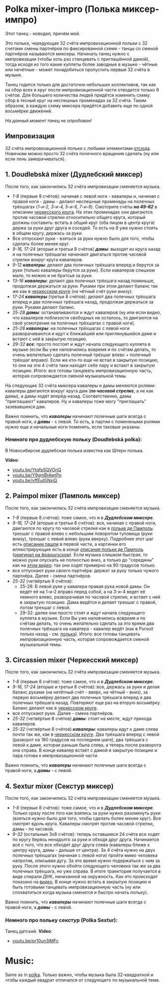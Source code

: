 Polka mixer-impro (Полька миксер-импро)
=====================
Этот танец - новодел, причём мой.

Это полька, чередующая 32 счёта импровизационной польки с 32 счетами смены партнёров по фиксированной схеме - танцы со сменой партнёров называются миксеры. Начинать танец нужно с импровизации (чтобы хоть раз станцевать с приглашённой дамой), тогда исходя из того какие куплеты более заводные в музыке - чётные или нечётные - может понадобиться пропустить первые 32 счёта в музыке.

Танец годится только для достаточно небольших коллективов, так как на сбор всех в круг после импровизационной части отводится только 8 счётов. Для большего количества людей придётся изменить схему: сбор в тесный круг на неспешных променадах за 32 счёта. Таким образом, в каждую схему миксера придётся добавить еще по одной восьмёрке движений.

_На данный момент танец не опробован!_

## Импровизация
32 счёта импровизационной польки с любыми элементами [отсюда](polka.md). Новичкам можно просто 32 счёта полечного вращения сделать (ну или если лень заморачиваться).

## 1. Doudlebská mixer (Дудлебский миксер)
После того, как закончились 32 счёта импровизации сменяется музыка.

- _1-8_ (первые 8 счётов): начиная с левой ноги - кавалеры и, начиная с правой ноги - дамы - делают неспешные променады на полечных трёхшагах (_1-и-2, 3-и-4, 5-и-6, 7-и-8_). Смоторите счёты ___на 49-62___ в описании [черкесского круга](cercle-circassien.md). На этих променадах они двигаются против часовой стрелки относительно общего круга, который должны составить: встать в общий круг (оба лицом в центр круга) держа за руки друг друга и соседей. То есть на _8_ уже нужно стоять в общем кругу, держась за руки.
- Все отпускают руки - взяться за руки нужно было для того, чтобы сделать более менее круг.
- _9-16, 17-24_ (вторые и третьи 8 счётов) ___дамы___: выходят из круга назад и на полечных трёхшагах начинают двигаться против часовой стрелки вокруг круга кавалеров.
- _9-12_ ___кавалеры___: делают два полечных трёхшага вперед и берутся за руки (только кавалеры берутся за руки). Если кавалеров слишком мало, то можно и не братсья за руки.
- _13-16_ ___кавалеры___: делают два полечных трёхшага назад поменьше, продолжая держаться за руки. Руками при этом делают баланс так же как в [черкесском круге](cercle-circassien.md) (на чётный счёт руки внизу).
- _17-24_ ___кавалеры___ (третьи 8 счётов): делают два полечных трёхшага вперед и два полечных трёхшага назад, продолжая держаться за руки. Руками делают баланс.
- _25-28_ ___дамы___: останавливаются и ждут кавалеров (ну или если видно, что кавалеров поблизости свободных не осталось, то двигаются на своё усмотрение на полечных трёхшагах с правой ноги).
- _25-28_ ___кавалеры___: на полечных трёхшагах с левой ноги разворачиваются и идут к ближайшей или приглянувшейся даме и встают с ней в закрытую позицию.
- _29-32_ ___все___: просто постоят и ждут начала следующего куплета в музыке (если Вы уже наловчились вовремя и по счётам делать, то очень желательно сделать полечный трёхшаг влево + полечный трёхшаг вправо). Если же кто-то еще не встал в закрытую позицию, то они на эти 4 счёта таки находят себе пару и встают в закрытую позицию. Итого: все готовы танцевать импровизационную часть, которая сопровождается сменой музыкальной темы.

На следующие 32 счёта миксера кавалеры и дамы меняются ролями: кавалеры двигаются вокруг круга дам (___по часовой стрелке___, а не как дамы), а дамы ходят вперёд-назад. Соответственно, дамы "приглашают" кавалеров. Ну и кавалеры тоже могу "приглашать" зазевавшихся дам.

Важно помнить, что ___кавалеры___ начинают полечные шаги всегда с правой ноги, а ___дамы___ - с левой. То есть, в партии с поменяными ролями нужно еще и начальные ноги поменять, если таковые указаны.

### Немного про дудлебскую польку (Doudlebská polka):
В Новосибирске дудлебская полька известна как Штерн полька.

__Video__:

- [youtu.be/Ytqfp5QVOnQ](https://www.youtube.com/watch?v=Ytqfp5QVOnQ)
- [youtu.be/Y9gmBrAwtPo](https://www.youtube.com/watch?v=Y9gmBrAwtPo)
- [youtu.be/vffEuIGNsiQ](https://www.youtube.com/watch?v=vffEuIGNsiQ)

## 2. Paimpol mixer (Памполь миксер)
После того, как закончились 32 счёта импровизации сменяется музыка.

- _1-8_ (первые 8 счётов): тоже самое, что и в ___Дудлебском миксере___.
- _9-16, 17-24_ (вторые и третьи 8 счётов): все, начиная с правой ноги, двигаются по кругу по часовой стрелке как в [польке де Памполь](http://vk.com/video39341115_456239021): трехшаг с правой влево с небольшим поворотом туловища (руки внизу), трехшаг с левой влево (руки вверху). Подробнее этот шаг есть [описании пашпи](pach-pi.md) в первой части, а картинки его иллюстрирующие есть в конце [описания польки де Памполь](https://translate.google.ru/translate?sl=fr&tl=ru&js=y&prev=_t&hl=en&ie=UTF-8&u=http%3A%2F%2Fdansesbretonnes.gwalarn.org%2Fdanses%2Fpolka_de_paimpol.html&edit-text=) ([оригинал на французском](http://dansesbretonnes.gwalarn.org/danses/polka_de_paimpol.html)). Если музыка слишком быстрая, то можно руки опускать не полностью вниз, а только до "середины" как на [этом видео](https://vk.com/video39341115_456239021): так они ходят примерно на 90 градусов только.
- все отпускают руки _своего_ партнёра: держат за руку только чужого партнёра. Далее - смена партнёров.
- _25-32_ (четвёртые 8 счётов):
  - 25-28: В левой руке у кавалера правая рука новой дамы. Он ведёт её на 1-и-2 вправо перед собой, а на 3-и-4 ведет её немного влево, разворачивая по часовой стрелке, и встает с ней в закрытую позицию. Дама ведётся и делает трехшаг с правой, потом трехшаг с левой.
  - 29-32: далее они просто стоят и ждут начала следующего куплета в музыке. Если Вы уже наловчились вовремя и по счётам делать, то очень желательно сделать за это время два полечных трёхшага на кавалера - кавалер ведёт (как в Pursuit только назад - см. [полька](polka.md)). Итого: все готовы танцевать импровизационную часть, которая сопровождается сменой музыкальной темы.

## 3. Circassien mixer (Черкесский миксер)
После того, как закончились 32 счёта импровизации сменяется музыка.

- _1-8_ (первые 8 счётов): тоже самое, что и в ___Дудлебском миксере___.
- _9-16, 17-24_ (вторые и третьи 8 счётов): все, держась за руки и делая баланс руками (на нетётный счёт - вверх, на чётный - вниз), за первую восьмёрку делают два полечных трёхшага вперед и два полечных трёхшага назад. Повторяют еще раз на вторую восьмёрку. Баланс делают как в [черкесском круге](cercle-circassien.md).
- все отпускают руки. Далее - смена партнёров.
- _25-32_ (четвёртые 8 счётов) ___дамы___: стоят на месте, ждут прихода кавалеров.
- _25-32_ (четвёртые 8 счётов) ___кавалеры___: кавалеры идут к даме слева почти так же, как в [черкесском круге](cercle-circassien.md). Два трёхшага вперед с левой (разворот на 180 градусов на последнем шаге), два трёхшага с левой к даме, которая раньше была слева, а теперь после разворота она справа. В конце кавалер встаёт с дамой в закрытую позицию и пара готова к импровизационной части.

Важно помнить, что ___кавалеры___ начинают полечные шаги всегда с правой ноги, а ___дамы___ - с левой.

## 4. Sextur mixer (Секстур миксер)
После того, как закончились 32 счёта импровизации сменяется музыка.

- _1-8_ (первые 8 счётов): тоже самое, что и в ___Дудлебском миксере___. Только сразу после того как взялись за руки нужно разомкнуть руки (взяться нужно было для того, чтобы сделать более менее круг). Все смотрят вдоль круга. Кавалеры смотрят против часовой стрелки, дамы - по часовой.
- _9-32_ (остальные 3х8 счётов): теперь оставшиеся 24 счёта все ходят по кругу берясь ненадолго за руки и обходя друг друга. Начинается всё с того, что все обходят друг друга слева (кавалеры ближе к центру круга, дамы - дальше от центра). За 4 счёта нужно на двух полечных трёхшагах (начиная с левой ноги) пройти мимо человека напротив, описывая дугу. За это время нужно подержаться с ним за руку. После этого нужно обойти следующего человека так же за два полечных трёхшага, но уже справа. В итоге траектория получается в виде спирали ДНК, нинизанной на окружность. Как это происходит показано на [видео](https://www.youtube.com/watch?v=pr10un3IMFc). В конце нужно встать в закрытую позицию и быть готовыми танцевать импровизационную часть (ну или спохватиться когда музыка сменится и быстро начать польку). 

Важно помнить, что ___кавалеры___ начинают полечные шаги всегда с правой ноги, а ___дамы___ - с левой.

### Немного про польку секстур (Polka Sextur):
Танец датский. __Video__:

- [youtu.be/pr10un3IMFc](https://www.youtube.com/watch?v=pr10un3IMFc)

Music:
======
Same as in [polka](polka.md). Только важно, чтобы музыка была 32-квадратной и чтобы каждый квадрат отличался от следующего по музыкальной теме.
